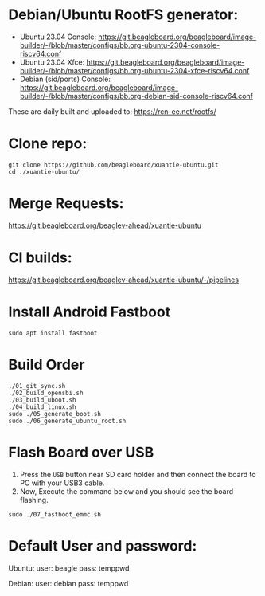 # Debian/Ubuntu RootFS generator:

- Ubuntu 23.04 Console: https://git.beagleboard.org/beagleboard/image-builder/-/blob/master/configs/bb.org-ubuntu-2304-console-riscv64.conf 
- Ubuntu 23.04 Xfce: https://git.beagleboard.org/beagleboard/image-builder/-/blob/master/configs/bb.org-ubuntu-2304-xfce-riscv64.conf
- Debian (sid/ports) Console: https://git.beagleboard.org/beagleboard/image-builder/-/blob/master/configs/bb.org-debian-sid-console-riscv64.conf

These are daily built and uploaded to: https://rcn-ee.net/rootfs/

# Clone repo:

```
git clone https://github.com/beagleboard/xuantie-ubuntu.git
cd ./xuantie-ubuntu/
```

# Merge Requests:

https://git.beagleboard.org/beaglev-ahead/xuantie-ubuntu

# CI builds:

https://git.beagleboard.org/beaglev-ahead/xuantie-ubuntu/-/pipelines

# Install Android Fastboot

```
sudo apt install fastboot
```

# Build Order

```
./01_git_sync.sh
./02_build_opensbi.sh
./03_build_uboot.sh
./04_build_linux.sh
sudo ./05_generate_boot.sh
sudo ./06_generate_ubuntu_root.sh
```

# Flash Board over USB

1. Press the `USB` button near SD card holder and then connect the board to PC with your USB3 cable.
2. Now, Execute the command below and you should see the board flashing.

```
sudo ./07_fastboot_emmc.sh
```

# Default User and password:

Ubuntu:
user: beagle
pass: temppwd

Debian:
user: debian
pass: temppwd

